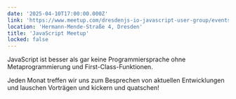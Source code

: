 ```yaml
---
date: '2025-04-10T17:00:00.000Z'
link: 'https://www.meetup.com/dresdenjs-io-javascript-user-group/events/wwdfrqyhcgbnb'
location: 'Hermann-Mende-Straße 4, Dresden'
title: 'JavaScript Meetup'
locked: false
---
```

JavaScript ist besser als gar keine Programmiersprache ohne Metaprogrammierung und First-Class-Funktionen.

Jeden Monat treffen wir uns zum Besprechen von aktuellen Entwicklungen und lauschen Vorträgen und kickern und quatschen!
